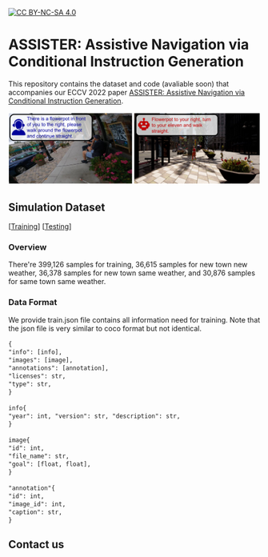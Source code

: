 [![CC BY-NC-SA 4.0][cc-by-nc-sa-shield]][cc-by-nc-sa]  

[cc-by-nc-sa]: http://creativecommons.org/licenses/by-nc-sa/4.0/  
[cc-by-nc-sa-shield]: https://img.shields.io/badge/License-CC%20BY--NC--SA%204.0-lightgrey.svg  


# ASSISTER: Assistive Navigation via Conditional Instruction Generation
This repository contains the dataset and code (avaliable soon) that accompanies our ECCV 2022 paper [ASSISTER: Assistive Navigation via Conditional Instruction Generation](https://eshed1.github.io/papers/assister_eccv2022.pdf).  

<p>
    <img alt="Example 1" src="images/example.PNG" class="fit"/>
</p>  

## Simulation Dataset
[[Training](https://drive.google.com/drive/folders/1mME0GCE_WDm8yP13zk2-LcuXUETwh5Ii?usp=sharing)]
[[Testing](https://drive.google.com/drive/folders/1jHpYJfEYXAG4LjabB425REFjVyTbUu6R?usp=sharing)]    

### Overview
There're 399,126 samples for training, 36,615 samples for new town new weather, 36,378 samples for new town same weather, and 30,876 samples for same town same weather.

### Data Format
We provide train.json file contains all information need for training. Note that the json file is very similar to coco format but not identical.  
  
```
{    
"info": [info],    
"images": [image],    
"annotations": [annotation],    
"licenses": str,    
"type": str,    
}     
    
info{    
"year": int, "version": str, "description": str,    
}    
    
image{  
"id": int,    
"file_name": str,   
"goal": [float, float],  
}    
    
"annotation"{  
"id": int,  
"image_id": int,  
"caption": str,  
}  
```

## Contact us  

